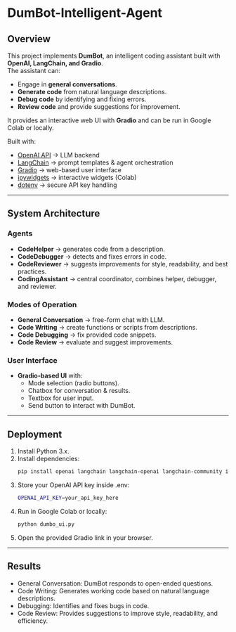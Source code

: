 # DumBot-Intelligent-Agent

## Overview
This project implements **DumBot**, an intelligent coding assistant built with **OpenAI, LangChain, and Gradio**.  
The assistant can:
- Engage in **general conversations**.  
- **Generate code** from natural language descriptions.  
- **Debug code** by identifying and fixing errors.  
- **Review code** and provide suggestions for improvement.  

It provides an interactive web UI with **Gradio** and can be run in Google Colab or locally.

Built with:
- [OpenAI API](https://platform.openai.com/) → LLM backend  
- [LangChain](https://www.langchain.com/) → prompt templates & agent orchestration  
- [Gradio](https://gradio.app/) → web-based user interface  
- [ipywidgets](https://ipywidgets.readthedocs.io/) → interactive widgets (Colab)  
- [dotenv](https://pypi.org/project/python-dotenv/) → secure API key handling  

---

## System Architecture

### Agents
- **CodeHelper** → generates code from a description.  
- **CodeDebugger** → detects and fixes errors in code.  
- **CodeReviewer** → suggests improvements for style, readability, and best practices.  
- **CodingAssistant** → central coordinator, combines helper, debugger, and reviewer.  

### Modes of Operation
- **General Conversation** → free-form chat with LLM.  
- **Code Writing** → create functions or scripts from descriptions.  
- **Code Debugging** → fix provided code snippets.  
- **Code Review** → evaluate and suggest improvements.  

### User Interface
- **Gradio-based UI** with:  
  - Mode selection (radio buttons).  
  - Chatbox for conversation & results.  
  - Textbox for user input.  
  - Send button to interact with DumBot.  


---

## Deployment
1. Install Python 3.x.  
2. Install dependencies:  
   ```bash
   pip install openai langchain langchain-openai langchain-community ipywidgets gradio python-dotenv
3. Store your OpenAI API key inside .env: 
   ```bash
   OPENAI_API_KEY=your_api_key_here
4. Run in Google Colab or locally:
    ```bash
    python dumbo_ui.py
5. Open the provided Gradio link in your browser.

---

## Results

- General Conversation: DumBot responds to open-ended questions.
- Code Writing: Generates working code based on natural language descriptions.
- Debugging: Identifies and fixes bugs in code.
- Code Review: Provides suggestions to improve style, readability, and efficiency.
